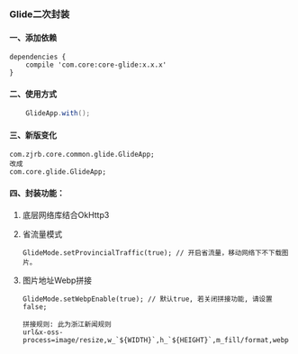 ### Glide二次封装

#### 一、添加依赖

```
dependencies {
    compile 'com.core:core-glide:x.x.x'
}
```

#### 二、使用方式

```java
    GlideApp.with();
```

#### 三、新版变化

```
com.zjrb.core.common.glide.GlideApp;
改成
com.core.glide.GlideApp;
```

#### 四、封装功能：

1. 底层网络库结合OkHttp3
2. 省流量模式

    ```
    GlideMode.setProvincialTraffic(true); // 开启省流量，移动网络下不下载图片。
    ```

3. 图片地址Webp拼接

    ```
    GlideMode.setWebpEnable(true); // 默认true, 若关闭拼接功能, 请设置false;
    ```
    ```
    拼接规则: 此为浙江新闻规则
    url&x-oss-process=image/resize,w_`${WIDTH}`,h_`${HEIGHT}`,m_fill/format,webp
    ```
